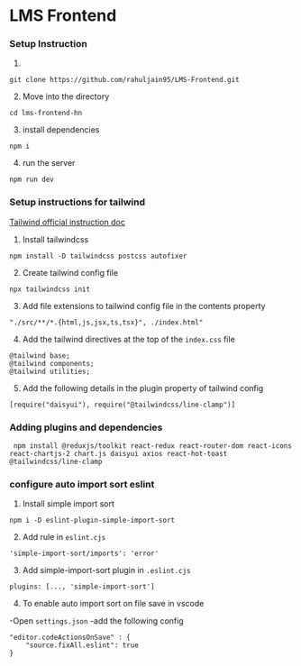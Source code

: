 # LMS Frontend

### Setup Instruction

1.

```
git clone https://github.com/rahuljain95/LMS-Frontend.git
```

2. Move into the directory

```
cd lms-frontend-hn
```

3. install dependencies

```
npm i
```

4. run the server

```
npm run dev
```

### Setup instructions for tailwind

[Tailwind official instruction doc](https://tailwindcss.com/docs/installation)

1. Install tailwindcss

```
npm install -D tailwindcss postcss autofixer
```

2. Create tailwind config file

```
npx tailwindcss init
```

3. Add file extensions to tailwind config file in the contents property

```
"./src/**/*.{html,js,jsx,ts,tsx}", ./index.html"
```

4. Add the tailwind directives at the top of the `index.css` file

```
@tailwind base;
@tailwind components;
@tailwind utilities;
```

5. Add the following details in the plugin property of tailwind config
```
[require("daisyui"), require("@tailwindcss/line-clamp")]
```

### Adding plugins and dependencies

```
 npm install @reduxjs/toolkit react-redux react-router-dom react-icons react-chartjs-2 chart.js daisyui axios react-hot-toast @tailwindcss/line-clamp
```

### configure auto import sort eslint

1. Install simple import sort

```
npm i -D eslint-plugin-simple-import-sort
```

2. Add rule in `eslint.cjs`

```
'simple-import-sort/imports': 'error'
```

3. Add simple-import-sort plugin in `.eslint.cjs`

```
plugins: [..., 'simple-import-sort']
```

4. To enable auto import sort on file save in vscode

-Open `settings.json`
-add the following config

```
"editor.codeActionsOnSave" : {
    "source.fixAll.eslint": true
}
```

